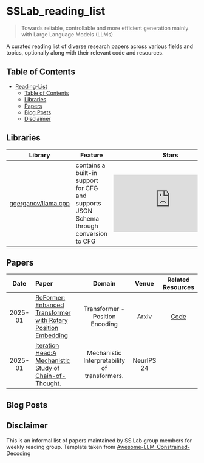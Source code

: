 # SSLab_reading_list

> Towards reliable, controllable and more efficient generation mainly with Large Language Models (LLMs)

A curated reading list of diverse research papers across various fields and topics, optionally along with their relevant code and resources.


## Table of Contents

- [Reading-List](#reading_list)
  - [Table of Contents](#table-of-contents)
  - [Libraries](#libraries)
  - [Papers](#papers)
  - [Blog Posts](#blog-posts)
  - [Disclaimer](#disclaimer)

## Libraries


| Library                                                                     | Feature                                                                                | Stars                                                                    |
| --------------------------------------------------------------------------- | -------------------------------------------------------------------------------------- | ------------------------------------------------------------------------ |
| [ggerganov/llama.cpp](https://github.com/ggerganov/llama.cpp)               | contains a built-in support for CFG and supports JSON Schema through conversion to CFG | ![Stars](https://img.shields.io/github/stars/ggerganov/llama.cpp)        |




## Papers


|  Date   | Paper                                                                                                                                                                                                       | Domain |  Venue   |  Related Resources |
| :-----: | :----------------------------------------------------------------------------------------------------------------------------------------------------------------------------------------------------------- | :--------------------------------: | :-------: | :---------------------------------: |
| 2025-01 | [RoFormer: Enhanced Transformer with Rotary Position Embedding](https://arxiv.org/pdf/2411.15100)                                                                                  |     Transformer - Position Encoding       |    Arxiv  | [Code](https://github.com/ZhuiyiTechnology/roformer)     
|2025-01 | [Iteration Head:A Mechanistic Study of Chain-of-Thought](https://openreview.net/pdf?id=QBCxWpOt5w). | Mechanistic Interpretability of transformers. | NeurIPS 24


## Blog Posts



## Disclaimer

This is an informal list of papers maintained by SS Lab group members for weekly reading group.
Template taken from [Awesome-LLM-Constrained-Decoding](https://github.com/Saibo-creator/Awesome-LLM-Constrained-Decoding.git)
